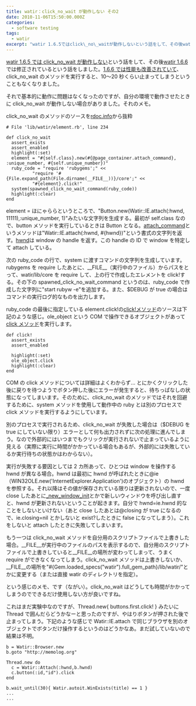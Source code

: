 ```yaml
---
title: watir：click_no_wait が動作しない その2
date: 2010-11-06T15:50:00.000Z
categories:
  - software testing
tags:
  - watir
excerpt: "watir 1.6.5ではclick\_no\_waitが動作しないという話をして、その後watir 1.6.6では修正されているという話をしました。1.6.6では性能も改善されていて、click\_no\_waitのメソッドを実行すると、10〜20秒くらい止まってしまうということもなくなりました。"
---
```


[watir 1.6.5 では click_no_wait が動作しない](/2010/07/watir_click_no_wait_doesnt_work/)という話をして、その後[watir 1.6.6](/2010/10/watir_166/)では修正されているという話をしました。[1.6.6 では性能も改善されていて](http://jira.openqa.org/browse/WTR-449)、click_no_wait のメソッドを実行すると、10〜20 秒くらい止まってしまうということもなくなりました。

それで基本的に動作に問題はなくなったのですが、自分の環境で動作させたときに click_no_wait が動作しない場合がありました。それのメモ。

click_no_wait のメソッドのソースを[rdoc.info](http://rdoc.info/gems/watir/1.6.7/Watir/Element:click_no_wait)から抜粋

```
# File 'lib/watir/element.rb', line 234

def click_no_wait
  assert_exists
  assert_enabled
  highlight(:set)
  element = "#{self.class}.new(#{@page_container.attach_command}, :unique_number, #{self.unique_number})"
  ruby_code = "require 'rubygems';" <<
          "require '#{File.expand_path(File.dirname(__FILE__))}/core';" <<
          "#{element}.click!"
  system(spawned_click_no_wait_command(ruby_code))
  highlight(:clear)
end

```

element = ほにゃららというところで、"Button.new(Watir::IE.attach(:hwnd, 11111),:unique_number, 1)"みたいな文字列を生成する。最初が self.class なので、button メソッドを実行しているときは Button となる。[attach_command](http://rdoc.info/gems/watir/1.6.7/Watir/IE:attach_command)というメソッドは"Watir::IE.attach(:hwnd, #{hwnd})"という書式の文字列を返す。[hwnd](http://rdoc.info/gems/watir/1.6.7/Watir/IE:hwnd)は window の handle を返す。この handle の ID で window を特定して attach している。

次の ruby_code の行で、system に渡すコマンドの文字列を生成しています。rubygems を require したあとに、\_\_FILE\_\_（実行中のファイル）からパスをとって、watir/lib/core を require して、上の行で作成したエレメントを click!する。その下の spawned_click_no_wait_command というのは、ruby_code で作成した文字列に"start rubyw -e"を追加する。また、$DEBUG が true の場合はコマンドの実行ログ的なものを出力します。

ruby_code の最後に指定している element.click!の[click!メソッド](http://rdoc.info/gems/watir/1.6.7/Watir/Element:click!)のソースは下記のような感じ。ole_object という COM で操作できるオブジェクトがあって[click メソッド](http://msdn.microsoft.com/en-us/library/ms536363%28v=VS.85%29.aspx)を実行します。

```
def click!
  assert_exists
  assert_enabled

  highlight(:set)
  ole_object.click
  highlight(:clear)
end

```

COM の click メソッドについては詳細はよくわからず... とにかくクリックした後に戻りを待つようでボタン押した後にエラーが発生すると、待ちっぱなしの状態になってしまいます。そのために、click_no_wait のメソッドではそれを回避するために、system メソッドを使用して動作中の ruby とは別のプロセスで click メソッドを実行するようにしています。

別のプロセスで実行されるため、click_no_wait が失敗した場合は（$DEBUG を true にしていない限り）エラーとして何も出力されずに次の処理に進んでしまう。なので外部的にはいつまでもクリックが実行されないで止まっているように見える（実際に実行に時間がかかっている場合もあるが、外部的には失敗しているか実行待ちの状態かはわからない）。

実行が失敗する要因としては 2 カ所あって、ひとつは window を操作する hwnd が異なる場合。hwnd は最初に hwnd が呼ばれたときに@ie（WIN32OLE.new('InternetExplorer.Application')のオブジェクト）の hwnd を参照する。それ以降はその値が保存されている限りは更新されないので、一度 close したあとに[\_new_window_init](http://rdoc.info/gems/watir/1.6.7/Watir/IE:_new_window_init)とかで新しいウィンドウを呼び出し直すと、hwnd が更新されないということが起きます。自分で hwnd=ie.hwnd 的なことをしないといけない（あと close したあとは@closing が true になるので、ie.closing=nil とかしないと exist?したときに false になってしまう）。これをしないと attach したときに失敗してしまいます。

もう一つは click_no_wait メソッドを自分用のスクリプトファイルで上書きした場合。\_\_FILE\_\_が実行中のファイルのパスを表示するので、自分用のスクリプトファイルで上書きしていると\_\_FILE\_\_の場所が変わってしまって、うまく require ができなくなってしまう。click_no_wait メソッドは上書きしないか、\_\_FILE\_\_の場所を"#{Gem.loaded_specs("watir").full_gem_path}/lib/watir/"とかに変更する（または直接 watir のディレクトリを指定）。

という感じのメモ、です（ながい）。click_no_wait はどうしても時間がかかってしまうのでできるだけ使用しない方が良いですね。

これはまだ実験中なのですが、Thread.new{ buttons.first.click! } みたいに Thread で囲んだらどうかなーと思ったのですが、やはりボタンが押された後で止まってしまう。下記のような感じで Watir::IE.attach で同じブラウザを別のオブジェクトでボタンだけ操作するというのはどうかなあ。まだ試していないので結果は不明。

```
b = Watir::Browser.new
b.goto "http://memolog.org"

Thread.new do
  c = Watir::Attach(:hwnd,b.hwnd)
  c.button(:id,"id").click
end

b.wait_until(30){ Watir.autoit.WinExists(title) == 1 }
...
...

```
